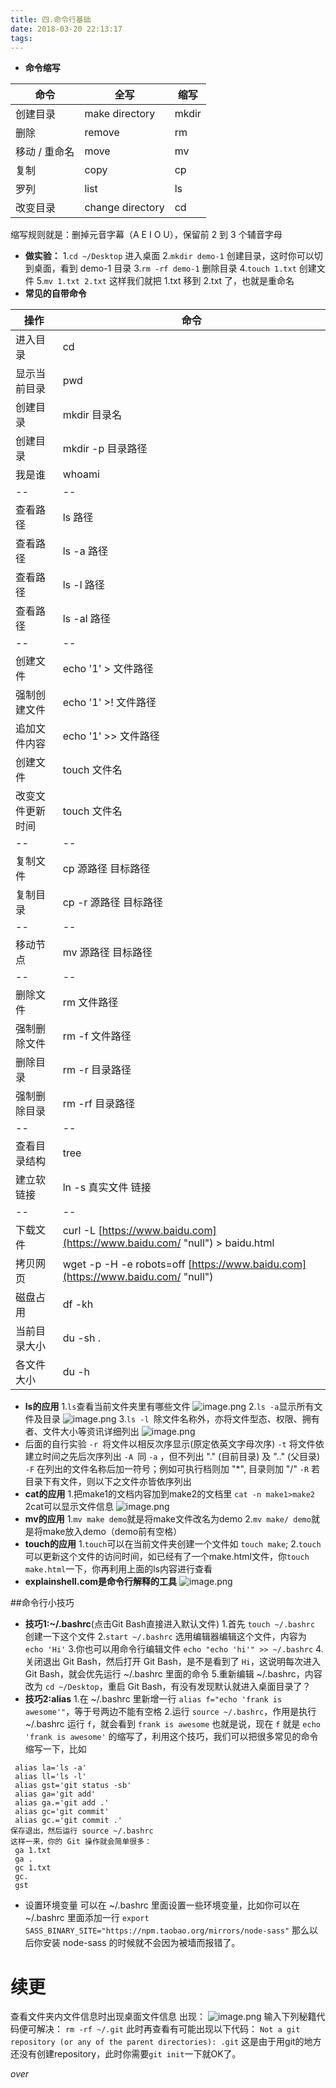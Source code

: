 ```yaml
---
title: 四.命令行基础
date: 2018-03-20 22:13:17
tags:
---
```

- **命令缩写**

|命令|	全写|	缩写|
|-----|------------|------------|
|创建目录|	make directory|	mkdir|
|删除	|remove|	rm|
|移动 / 重命名|	move|	mv|
|复制	|copy	|cp|
|罗列	|list|	ls|
|改变目录|	change directory|	cd|
缩写规则就是：删掉元音字幕（A E I O U），保留前 2 到 3 个辅音字母
- **做实验：**
1.`cd ~/Desktop` 进入桌面
2.`mkdir demo-1` 创建目录，这时你可以切到桌面，看到 demo-1 目录
3.`rm -rf demo-1` 删除目录
4.`touch 1.txt` 创建文件
5.`mv 1.txt 2.txt` 这样我们就把 1.txt 移到 2.txt 了，也就是重命名
- **常见的自带命令**

| 操作 | 命令 |
| --- | --- |
| 进入目录 | cd |
| 显示当前目录 | pwd |
| 创建目录 | mkdir 目录名 |
| 创建目录 | mkdir -p 目录路径 |
| 我是谁 | whoami |
| -- | -- |
| 查看路径 | ls 路径 |
| 查看路径 | ls -a 路径 |
| 查看路径 | ls -l 路径 |
| 查看路径 | ls -al 路径 |
| -- | -- |
| 创建文件 | echo '1' > 文件路径 |
| 强制创建文件 | echo '1' >! 文件路径 |
| 追加文件内容 | echo '1' >> 文件路径 |
| 创建文件 | touch 文件名 |
| 改变文件更新时间 | touch 文件名 |
| -- | -- |
| 复制文件 | cp 源路径 目标路径 |
| 复制目录 | cp -r 源路径 目标路径 |
| -- | -- |
| 移动节点 | mv 源路径 目标路径 |
| -- | -- |
| 删除文件 | rm 文件路径 |
| 强制删除文件 | rm -f 文件路径 |
| 删除目录 | rm -r 目录路径 |
| 强制删除目录 | rm -rf 目录路径 |
| -- | -- |
| 查看目录结构 | tree |
| 建立软链接 | ln -s 真实文件 链接 |
| -- | -- |
| 下载文件 | curl -L [https://www.baidu.com](https://www.baidu.com/ "null") > baidu.html |
| 拷贝网页 | wget -p -H -e robots=off [https://www.baidu.com](https://www.baidu.com/ "null") |
| 磁盘占用 | df -kh |
| 当前目录大小 | du -sh . |
| 各文件大小 | du -h |
- **ls的应用**
1.`ls`查看当前文件夹里有哪些文件
![image.png](https://upload-images.jianshu.io/upload_images/11007474-585fad2d148c48e2.png?imageMogr2/auto-orient/strip%7CimageView2/2/w/1240)
2.`ls -a`显示所有文件及目录
![image.png](https://upload-images.jianshu.io/upload_images/11007474-d5b871b291bf70e7.png?imageMogr2/auto-orient/strip%7CimageView2/2/w/1240)
3.`ls -l `除文件名称外，亦将文件型态、权限、拥有者、文件大小等资讯详细列出
![image.png](https://upload-images.jianshu.io/upload_images/11007474-05d6eea68d9fd565.png?imageMogr2/auto-orient/strip%7CimageView2/2/w/1240)
- 后面的自行实验
`-r `将文件以相反次序显示(原定依英文字母次序)
`-t` 将文件依建立时间之先后次序列出
`-A `同 `-a` ，但不列出 "." (目前目录) 及 ".." (父目录)
`-F` 在列出的文件名称后加一符号；例如可执行档则加 "*", 目录则加 "/"
`-R` 若目录下有文件，则以下之文件亦皆依序列出
- **cat的应用**
1.把make1的文档内容加到make2的文档里
`cat -n make1>make2` 
2cat可以显示文件信息
![image.png](https://upload-images.jianshu.io/upload_images/11007474-2953624f83abbc6f.png?imageMogr2/auto-orient/strip%7CimageView2/2/w/1240)
- **mv的应用**
1.`mv make demo`就是将make文件改名为demo
2.`mv make/ demo`就是将make放入demo（demo前有空格）
- **touch的应用**
1.`touch`可以在当前文件夹创建一个文件如 `touch make`;
2.`touch`可以更新这个文件的访问时间，如已经有了一个make.html文件，你`touch make.html`一下，你再利用上面的ls内容进行查看
- **explainshell.com是命令行解释的工具**
![image.png](https://upload-images.jianshu.io/upload_images/11007474-ce54ca75ccdac46a.png?imageMogr2/auto-orient/strip%7CimageView2/2/w/600)

##命令行小技巧
- **技巧1:~/.bashrc**(点击Git Bash直接进入默认文件)
1.首先 `touch ~/.bashrc` 创建一下这个文件
2.`start ~/.bashrc` 选用编辑器编辑这个文件，内容为 `echo 'Hi'`
3.你也可以用命令行编辑文件 `echo "echo 'hi'" >> ~/.bashrc`
4.关闭退出 Git Bash，然后打开 Git Bash，是不是看到了 `Hi`，这说明每次进入 Git Bash，就会优先运行 ~/.bashrc 里面的命令
5.重新编辑 ~/.bashrc，内容改为 `cd ~/Desktop`，重启 Git Bash，有没有发现默认就进入桌面目录了？
- **技巧2:alias**
1.在 ~/.bashrc 里新增一行 `alias f="echo 'frank is awesome'"`，等于号两边不能有空格
2.运行 `source ~/.bashrc`，作用是执行 ~/.bashrc
运行 `f`，就会看到 `frank is awesome`
也就是说，现在 `f` 就是 `echo 'frank is awesome'` 的缩写了，利用这个技巧，我们可以把很多常见的命令缩写一下，比如  
```
 alias la='ls -a'
 alias ll='ls -l'
 alias gst='git status -sb'
 alias ga='git add'
 alias ga.='git add .'
 alias gc='git commit'
 alias gc.='git commit .'
保存退出，然后运行 source ~/.bashrc
这样一来，你的 Git 操作就会简单很多：
 ga 1.txt
 ga .
 gc 1.txt
 gc.
 gst
```
- 设置环境变量
可以在 ~/.bashrc 里面设置一些环境变量，比如你可以在 ~/.bashrc 里面添加一行
`export SASS_BINARY_SITE="https://npm.taobao.org/mirrors/node-sass"`
那么以后你安装 node-sass 的时候就不会因为被墙而报错了。
# 续更
查看文件夹内文件信息时出现桌面文件信息
出现： ![image.png](https://upload-images.jianshu.io/upload_images/11007474-42c7c5bbca6717a4.png?imageMogr2/auto-orient/strip%7CimageView2/2/w/600)
输入下列秘籍代码便可解决：
`rm -rf ~/.git`
此时再查看有可能出现以下代码：
`Not a git repository (or any of the parent directories): .git`
这是由于用git的地方还没有创建repository，此时你需要`git init`一下就OK了。

*over*
